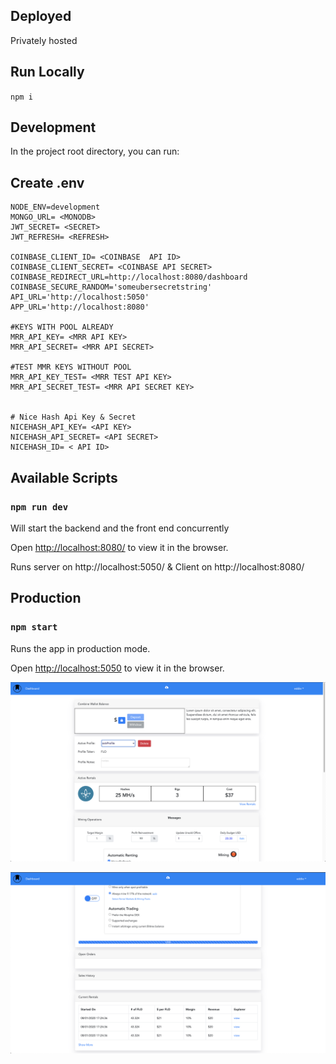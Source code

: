 ## Deployed
Privately hosted

## Run Locally 
`npm i`

## Development
In the project root directory, you can run:

## Create .env
```
NODE_ENV=development
MONGO_URL= <MONODB>
JWT_SECRET= <SECRET>
JWT_REFRESH= <REFRESH>

COINBASE_CLIENT_ID= <COINBASE  API ID>
COINBASE_CLIENT_SECRET= <COINBASE API SECRET>
COINBASE_REDIRECT_URL=http://localhost:8080/dashboard
COINBASE_SECURE_RANDOM='someubersecretstring'
API_URL='http://localhost:5050'
APP_URL='http://localhost:8080'

#KEYS WITH POOL ALREADY
MRR_API_KEY= <MRR API KEY>
MRR_API_SECRET= <MRR API SECRET>

#TEST MMR KEYS WITHOUT POOL
MRR_API_KEY_TEST= <MRR TEST API KEY>
MRR_API_SECRET_TEST= <MRR API SECRET KEY>


# Nice Hash Api Key & Secret
NICEHASH_API_KEY= <API KEY>
NICEHASH_API_SECRET= <API SECRET>
NICEHASH_ID= < API ID>
```
## Available Scripts

### `npm run dev`

Will start the backend and the front end concurrently

Open [http://localhost:8080/]([http://localhost:8080/]) to view it in the browser.

Runs server on http://localhost:5050/ & Client on http://localhost:8080/

## Production

### `npm start`

Runs the app in production mode.<br />

Open [http://localhost:5050](http://localhost:5050) to view it in the browser.

![Project Screenshot ](/images/screenshot1.png)

![Project Screenshot ](/images/screenshot2.png)
